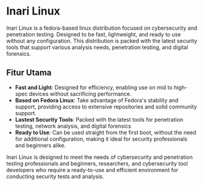 # Inari Linux
Inari Linux is a fedora-based linux distribution focused on cybersecurity and penetration testing. Designed to be fast, lightweight, and ready to use without any configuration. This distribution is packed with the latest security tools that support various analysis needs, penetration testing, and digital forensics.


## Fitur Utama
- **Fast and Light**: Designed for efficiency, enabling use on mid to high-spec devices without sacrificing performance.
- **Based on Fedora Linux**: Take advantage of Fedora's stability and support, providing access to extensive repositories and solid community support.
- **Lastest Security Tools**: Packed with the latest tools for penetration testing, network analysis, and digital forensics
- **Ready to Use**: Can be used straight from the first boot, without the need for additional configuration, making it ideal for security professionals and beginners alike.

Inari Linux is designed to meet the needs of cybersecurity and penetration testing professionals and beginners, researchers, and cybersecurity tool developers who require a ready-to-use and efficient environment for conducting security tests and analysis.